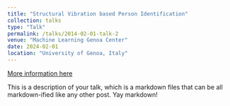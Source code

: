 ```yaml
---
title: "Structural Vibration based Person Identification"
collection: talks
type: "Talk"
permalink: /talks/2014-02-01-talk-2
venue: "Machine Learning Genoa Center"
date: 2024-02-01
location: "University of Genoa, Italy"
---
```


[More information here](http://example2.com)

This is a description of your talk, which is a markdown files that can be all markdown-ified like any other post. Yay markdown!
